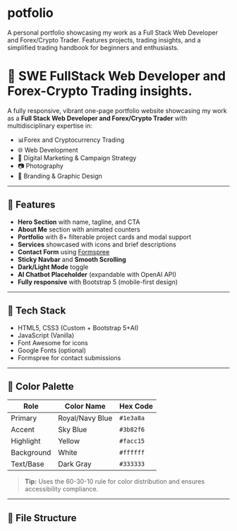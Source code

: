 # potfolio
A personal portfolio showcasing my work as a Full Stack Web Developer and Forex/Crypto Trader. Features projects, trading insights, and a simplified trading handbook for beginners and enthusiasts.
# 🎨 SWE FullStack Web Developer and Forex-Crypto  Trading insights.

A fully responsive, vibrant one-page portfolio website showcasing my work as a **Full Stack Web Developer and Forex/Crypto Trader** with multidisciplinary expertise in:

- 📊Forex and Cryptocurrency Trading
- 🌐 Web Development
- 📣 Digital Marketing & Campaign Strategy
- 📷 Photography
- 🎨 Branding & Graphic Design

---

## 🚀 Features

- **Hero Section** with name, tagline, and CTA
- **About Me** section with animated counters
- **Portfolio** with 8+ filterable project cards and modal support
- **Services** showcased with icons and brief descriptions
- **Contact Form** using [Formspree](https://formspree.io/)
- **Sticky Navbar** and **Smooth Scrolling**
- **Dark/Light Mode** toggle
- **AI Chatbot Placeholder** (expandable with OpenAI API)
- **Fully responsive** with Bootstrap 5 (mobile-first design)

---

## 🎯 Tech Stack

- HTML5, CSS3 (Custom + Bootstrap 5+AI)
- JavaScript (Vanilla)
- Font Awesome for icons
- Google Fonts (optional)
- Formspree for contact submissions

---

## 🎨 Color Palette

| Role            | Color Name       | Hex Code    |
|------------------|------------------|-------------|
| Primary          | Royal/Navy Blue  | `#1e3a8a`   |
| Accent           | Sky Blue         | `#3b82f6`   |
| Highlight        | Yellow           | `#facc15`   |
| Background       | White            | `#ffffff`   |
| Text/Base        | Dark Gray        | `#333333`   |

> **Tip:** Uses the 60-30-10 rule for color distribution and ensures accessibility compliance.

---

## 📁 File Structure

